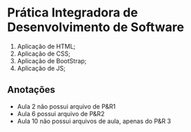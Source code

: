 # Prática Integradora de Desenvolvimento de Software

1. Aplicação de HTML;
2. Aplicação de CSS;
3. Aplicação de BootStrap;
4. Aplicação de JS;

## Anotações

* Aula 2 não possui arquivo de P&R1
* Aula 6 possui arquivo de P&R2
* Aula 10 não possui arquivos de aula, apenas do P&R 3
